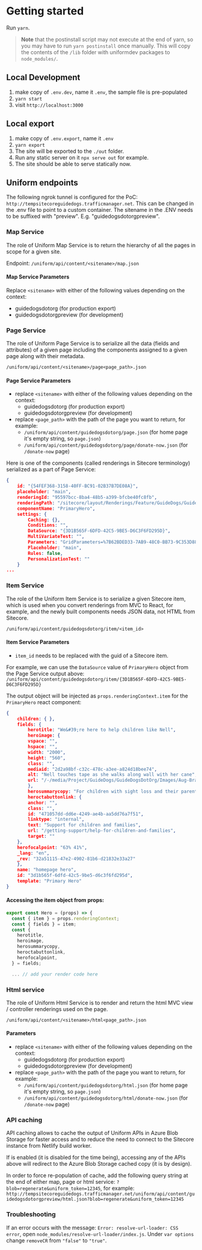 # Getting started

Run `yarn`.

> **Note** that the postinstall script may not execute at the end of yarn, so you may have to run `yarn postinstall` once manually. This will copy the contents of the `/lib` folder with uniformdev packages to `node_modules/`.

## Local Development
1. make copy of `.env.dev`, name it `.env`, the sample file is pre-populated
1. `yarn start`
1.  visit `http://localhost:3000`

## Local export
1. make copy of `.env.export`, name it `.env`
1. `yarn export`
1. The site will be exported to the `./out` folder.
1. Run any static server on it `npx serve out` for example.
1. The site should be able to serve statically now.

## Uniform endpoints

The following ngrok tunnel is configured for the PoC: `http://tempsitecoreguidedogs.trafficmanager.net`. This can be changed in the .env file to point to a custom container. The sitename in the .ENV needs to be suffixed with "preview". E.g. "guidedogsdotorgpreview".

### Map Service
The role of Uniform Map Service is to return the hierarchy of all the pages in scope for a given site.

Endpoint: `/uniform/api/content/<sitename>/map.json`

#### Map Service Parameters
Replace `<sitename>` with either of the following values depending on the context:
- guidedogsdotorg (for production export)
- guidedogsdotorgpreview (for development)

### Page Service
The role of Uniform Page Service is to serialize all the data (fields and attributes) of a given page including the components assigned to a given page along with their metadata.

`/uniform/api/content/<sitename>/page<page_path>.json`

#### Page Service Parameters
- replace `<sitename>` with either of the following values depending on the context:
    - guidedogsdotorg (for production export)
    - guidedogsdotorgpreview (for development)
- replace `<page_path>` with the path of the page you want to return, for example:
    - `/uniform/api/content/guidedogsdotorg/page.json` (for home page it's empty string, so `page.json`)
     - `/uniform/api/content/guidedogsdotorg/page/donate-now.json` (for `/donate-now` page)

Here is one of the components (called renderings in Sitecore terminology) serialized as a part of Page Service:

```JSON
{
    id: "{54FEF368-3158-40FF-BC91-02B37B7DE08A}",
    placeholder: "main",
    renderingId: "95597bcc-8ba4-48b5-a399-bfcbe40fc8fb",
    renderingPath: "/sitecore/layout/Renderings/Feature/GuideDogs/Guide Dogs Components/Primary Hero",
    componentName: "PrimaryHero",
    settings: {
        Caching: {},
        Conditions: "",
        DataSource: "{3D1B565F-6DFD-42C5-9BE5-D6C3F6FD295D}",
        MultiVariateTest: "",
        Parameters: "GridParameters=%7B62BDED33-7AB9-48C0-BB73-9C353D884FCC%7D&FieldNames=%7B3CCD423F-E029-48EA-9053-3392817CB4DE%7D&Styles&Reset Caching Options&RenderingIdentifier&DynamicPlaceholderId=21",
        Placeholder: "main",
        Rules: false,
        PersonalizationTest: ""
    }
...
```

### Item Service
The role of the Uniform Item Service is to serialize a given Sitecore item, which is used when you convert renderings from MVC to React, for example, and the newly built components needs JSON data, not HTML from Sitecore.

`/uniform/api/content/guidedogsdotorg/item/<item_id>`

#### Item Service Parameters

- `item_id` needs to be replaced with the guid of a Sitecore item. 

For example, we can use the `DataSource` value of `PrimaryHero` object from the Page Service output above:
`/uniform/api/content/guidedogsdotorg/item/{3D1B565F-6DFD-42C5-9BE5-D6C3F6FD295D}`

The output object will be injected as `props.renderingContext.item` for the `PrimaryHero` react component:

```json
{
    children: { },
    fields: {
        herotitle: "We&#39;re here to help children like Nell",
        heroimage: {
        vspace: "",
        hspace: "",
        width: "2000",
        height: "560",
        class: "",
        mediaid: "2d2a98bf-c32c-478c-a3ee-a824d18bee74",
        alt: "Nell touches tape as she walks along wall with her cane",
        url: "/-/media/Project/GuideDogs/GuideDogsDotOrg/Images/Aug-Brand-2020/Nell-walks-along-with-hand-to-wall.jpg"
        },
        herosummarycopy: "For children with sight loss and their parents, early intervention from Guide Dogs is life changing.",
        heroctabuttonlink: {
        anchor: "",
        class: "",
        id: "471057dd-dd6e-4249-ae4b-aa5dd76a7f51",
        linktype: "internal",
        text: "Support for children and families",
        url: "/getting-support/help-for-children-and-families",
        target: ""
    },
    herofocalpoint: "63% 41%",
    _lang: "en",
    _rev: "32a51115-47e2-4902-81b6-d21832e33a27"
    },
    name: "homepage hero",
    id: "3d1b565f-6dfd-42c5-9be5-d6c3f6fd295d",
    template: "Primary Hero"
}
```

#### Accessing the item object from props:

```js
export const Hero = (props) => {
  const { item } = props.renderingContext;
  const { fields } = item;
  const {
    herotitle,
    heroimage,
    herosummarycopy,
    heroctabuttonlink,
    herofocalpoint,
  } = fields;

  ... // add your render code here
```

### Html service
The role of Uniform Html Service is to render and return the html  MVC view / controller renderings used on the page.

`/uniform/api/content/<sitename>/html<page_path>.json`

#### Parameters
- replace `<sitename>` with either of the following values depending on the context:
    - guidedogsdotorg (for production export)
    - guidedogsdotorgpreview (for development)
- replace `<page_path>` with the path of the page you want to return, for example:
    - `/uniform/api/content/guidedogsdotorg/html.json` (for home page it's empty string, so `page.json`)
     - `/uniform/api/content/guidedogsdotorg/html/donate-now.json` (for `/donate-now` page)

### API caching
API caching allows to cache the output of Uniform APIs in Azure Blob Storage for faster access and to reduce the need to connect to the Sitecore instance from Netlify build worker.

If is enabled (it is disabled for the time being), accessing any of the APIs above will redirect to the Azure Blob Storage cached copy (it is by design).

In order to force re-population of cache, add the following query string at the end of either map, page or html service:
`?blob=regenerate&uniform_token=12345`, for example: `http://tempsitecoreguidedogs.trafficmanager.net/uniform/api/content/guidedogsdotorgpreview/html.json?blob=regenerate&uniform_token=12345`

### Troubleshooting
If an error occurs with the message: `Error: resolve-url-loader: CSS error`, open `node_modules/resolve-url-loader/index.js`. Under `var options` change `removeCR` from `"false"` to `"true"`.

